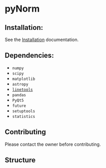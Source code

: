 # pyNorm

## Installation:

See the [Installation](Installation.md) documentation.


## Dependencies:

* `numpy`
* `scipy`
* `matplotlib`
* `astropy`
* [`linetools`](https://github.com/linetools/linetools)
* `pandas`
* `PyQt5`
* `future`
* `setuptools`
* `statistics`

## Contributing

Please contact the owner before contributing.

## Structure

